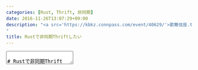 ```yaml
---
categories: [Rust, Thrift, 非同期]
date: 2016-11-26T13:07:29+09:00
description: "<a src='https://kbkz.connpass.com/event/40629/'>歌舞伎座.tech#12「メッセージフォーマット/RPC勉強会」 - connpass</a>での発表用
"
title: Rustで非同期Thriftしたい
---
```


<textarea data-markdown
    data-separator="\n===\n"
    data-vertical="\n---\n"
    data-notes="^Note:">

# Rustで非同期Thrift
----------------------
[歌舞伎座.tech#12「メッセージフォーマット/RPC勉強会」 - connpass](https://kbkz.connpass.com/event/40629/)

<!-- .slide: class="center" -->

===

# About Me
---------
![κeenのアイコン](/images/icon.png) <!-- .element: style="position:absolute;right:0;z-index:-1" -->

 * κeen
 * [@blackenedgold](https://twitter.com/blackenedgold)
 * Github: [KeenS](https://github.com/KeenS)
 * サイバーエージェントのエンジニア
 * Lisp, ML, Rust, Shell Scriptあたりを書きます

===

* <span style="font-size:150%">X</span> RPCライブラリを使う話
* <span style="font-size:150%">O</span> RPCライブラリを作る話

<!-- .slide: class="center" -->

===

# RPC
-----

* Remote Procedure Call
* リモートで呼べる
* 言語跨げる
* シリアライズフォーマットが決まれば大体出来る
* Thrift, protobuf/gRPC, avro...
* 大抵バイナリ
  + JSONに比べて2倍くらい効率がいい

===

# Thrift
--------

* Facebook発(現apache)RPCフレームワーク
* IDLから複数の言語向けのコードを吐ける
* 対応言語多い
* 新しい言語はthriftレポジトリフォークして追加

===

# Thrift vs gRPC
----------------

\                       | Thrift | gRPC
------------------------|:------:|:----:
ベース                  | 自前   | HTTP/2
コード生成              | o      | o
プロトコルのアップデート | o      | o
通信の多重化            | トランスポート次第  | o (HTTP/2)
認証                    | x  | o
例外                    | ユーザ定義可能 | 事前定義のみ?
対応言語                | 多い   | ほどほど
その他                  | union  | timestamp, anyなど
<!-- .element: style=" margin-right:auto; margin-left:auto"-->

===

# 何故Thrift?
-------------

* 仕事で使ってたから
* 仕事は「gRPCかthrift、まあthriftでいっしょ」で決まった

===

# RustとThrift
--------------
いくつか実装がある

===

## [sgnr/rust-thrift](https://github.com/sgnr/rust-thrift)

<!-- .slide: class="center" -->

===

![sgnr/rust-thrift is deprecated](/images/thrift/sgnr-rust-thrift.png)

===

## [maximg/thrift](https://github.com/maximg/thrift)

<!-- .slide: class="center" -->

===

![maximg/thrift is deprecated](/images/thrift/maximg-thrift.png)

===

## [terminalcloud/thrift](https://github.com/terminalcloud/thrift)

<!-- .slide: class="center" -->

===

![terminalcloud/thrift is deprecated](/images/thrift/terminalcloud.png)

===

# [thehydroimpulse/thrust](https://github.com/thehydroimpulse/thrust)
---------------------------

* Thrift RPC in Rust (Async I/O)
* 非同期!!
* apache/thriftベースじゃない（フルスクラッチ）
* コンパイラプラグインサポートとかも
* 作りかけ
  + `Latest commit 0a37b77 on 11 Apr`

→ フォークすることに

===

# [Finagle](https://github.com/twitter/finagle)
---------

* **Scalaの** RPCフレームワーク
* [You Server as a Function](https://monkey.org/~marius/funsrv.pdf)
* Nettyベース
* サーバとクライアント両方サポート
* Twitter製
* 良くも悪くもTwitterべったり

===

# Finagle Client
--------

* クライアントが賢い
* RPCではTCPベースのLBが使えない
  + クライアントはコネクション張りっぱなし
* クライアントサイドロードバランシングが必要
* Finagleはそこまでカバー
* 他にもエラーが起きたサーバ外したり色々

===

# Tokio
--------

* **Rustの** RPCフレームワーク
* mioベース
* Finagleを参考に開発
  + **開発中**
* tokio-core
  + コア部分
* tokio-proto
  + プロトコル実装のサポート
  + 絶賛API変更中
* tokio-service
  + サービス実装のサポート


===

# TokioとFinagle
-----------------

  \           | Tokio       | Finagle
--------------|:-----------:|:-------:
コア          | [tokio-core](https://github.com/tokio-rs/tokio-core) | [finagle-core](https://github.com/twitter/finagle/tree/develop/finagle-core)
Future        | [future](https://github.com/alexcrichton/futures-rs) | [twitter util](https://github.com/twitter/util)
非同期エンジン | [mio](https://github.com/carllerche/mio) | [netty](http://netty.io/)
<!-- .element: style=" margin-right:auto; margin-left:auto"-->


===

# [mio](https://github.com/carllerche/mio)
------

* 非同期イベントループライブラリ
* イベントドリブン
* ループ内ゼロアロケーション
* `epoll` などの薄いラッパ
* libuv, libevent, libev2などのRust版
* ソケットだけでなく *ファイルIO* 、インメモリチャネルとかも監視出来る

===

# [future](https://github.com/alexcrichton/futures-rs)
--------------

* [Zero-cost futures in Rust · Aaron Turon](https://aturon.github.io/blog/2016/08/11/futures/)
* ゼロコスト
* 普通にFutureを使うとランタイムにステートマシンになる
* 「将来実行される」という「状態」を第一級の値として表現する大事な手段
* お型付けは大変
    + `map` したら `Map<A, fn (A)->B>` の型が返ったり
* ストリーミング指向のAPIもある

===

# [tokio-core](https://github.com/tokio-rs/tokio-core)
--------------

* 非同期IOのフレームワーク
* Futureベース
* フレームドIOとストリーミングIO
* フレームワークというよりユーティリティ？
  + mioとfutureを合わせて使う

===

# [tokio-proto](https://github.com/tokio-rs/tokio-proto)
-------------

* 主にバイナリ列<->構造体の部分の面倒を見てくれる
* API変更中…
* バッファリングしてパースしやすくしてくれる
* プロトコルの多重化やってくれる(後述)

===

# [tokio-service](https://github.com/tokio-rs/tokio-service)
-----------------

* タスクサーバの面倒見てくれる
* 主にロードバランシング


===

# [Service](https://tokio-rs.github.io/tokio-service/tokio_service/trait.Service.html)
-------------

``` rust
pub trait Service {
    type Request;
    type Response;
    type Error;
    type Future: Future<Item=Self::Response, Error=Self::Error>;
    fn call(&self, req: Self::Request) -> Self::Future;
}
```

===

# Service
----------

* いわゆるハンドラ
* インターフェースさえ満たせばいい
  + ミドルウェアもハンドラも同じ扱い

===

# [NewService](https://tokio-rs.github.io/tokio-service/tokio_service/trait.NewService.html)
--------------

```rust
pub trait NewService {
    type Request;
    type Response;
    type Error;
    type Instance: Service<Request=Self::Request, Response=Self::Response, Error=Self::Error>;
    fn new_service(&self) -> Result<Self::Instance>;
}

impl<F, R> NewService for F where F: Fn() -> Result<R>, R: Service
```

===

# NewService
------------

* いわゆるAbstractServiceFactory的な存在
* コア数に応じてサービスを作ってくれる
* ただし`Service`を返す普通の関数も`NewService`になる
* [example](https://github.com/tokio-rs/tokio-line/blob/master/examples/echo_client_server.rs#L21)


===

# tokio-thrift
<!-- .slide: class="center" -->

===

# [tokio-thrift](https://github.com/KeenS/tokio-thrift)
--------------

* [KeenS/tokio-thrift](https://github.com/KeenS/tokio-thrift)
* この発表のために作った（作ってる）
* tokioベースのrustのthriftサポート
* thrustのフォーク
* 基本ツール全て
  + コードジェネレータ
  + コンパイラプラグイン
  + ランタイムライブラリ

===

# プロトコルスタック
-------------------

ユーザは実装に集中出来る仕組み

```
+------------------------------------------------+
| service   | tokio-service + 生成コード + ユーザ |
|------------------------------------------------|
| protocol  | tokio-proto   + tokio-thrift       |
|------------------------------------------------|
| transport | tokio-core                         |
+------------------------------------------------+
```

===

# サンプルコード
----------------

* [これ](https://github.com/KeenS/tokio-thrift/blob/master/example/simple_server_client/src/main.rs)

===

# ユーザビリティ
---------------

* サーバ: ユーザはインターフェースに沿ったコードを書くだけ
* クライアント: インターフェース通りに呼べる
* 返り値はFuture
* サーバ: 非同期実装と相性がいい
* クライアント: 非同期通信をそのままエンコード

===

# 実装の話

<!-- .slide: class="center" -->

===

# Thriftのプロトコル
-------------------

* 現状binary protocolのみ
  + fork元が実装してあった
* compactとか需要ある？
* 因みにJSONはやめとけ

===

# 所有権とゼロコピー
-------------------

* プロトコルのパースの部分の話
* Rustっぽい部分
* バッファの所有権をパース結果に渡すことでデータのコピーを避ける

===

# 所有権とゼロコピー
-------------------
バッファをresultにパースして

```
buffer
  |
+-+---------------+
|                 |
-------------------
| | | | | ... | | | <- バイト列
-------------------
```

===

# 所有権とゼロコピー
-------------------
resultにデータの所有権を渡してしまう

```
 result   buffer
   |        |
+--+----++--+-----+
|       ||        |
-------------------
| | | | | ... | | | <- バイト列
-------------------
```

===

# 複数メソッド
-------------

* 複数メソッドだと複数の引数/返値の型を扱う
* コネクションのハンドラは1つ
* 複数型をどうやって扱う？
  + [enumを定義](https://github.com/KeenS/tokio-thrift/blob/master/example/simple_server_client/src/thrift.rs#L67)
  + ゼロオーバーヘッド…

===

# 複数メソッド
-------------

```
 (methodA) (methodB)
     |         |
     +----+----+
          | <----- enum化
      [client]
          |
      [server]
          | <----- enumでディスパッチ
     +----+-----+
     |          |
(handlerA) (handlerB)
```

===

# つらい話
-----------------

* Thrift IDLのセマンティクスが書いてない
  + throws節のフィールドは直積？直和？
  + Javaで生成してみて推測するしかない
* フォークライブラリの実装が不完全
  + パーサはフルスクラッチで書き直した
  + [パーサコンビネータ便利](https://github.com/KeenS/tokio-thrift/blob/master/tokio-thrift-codegen/src/parser.rs#L517)
  + フォークした意味…
* Rustにエンコード出来ないthriftの機能もある
  + mapの定数は普通には無理
  + エラーどうしよう(`Error`トレイトの実装とEnum)
* 所有権の問題

===

# 言語との統合
-------------

* Rustには公式のシリアライズフレームワークがある
* [rustc-serialize](https://github.com/rust-lang-nursery/rustc-serialize)
* あるいはユーザ側のも
* [serde](https://github.com/serde-rs/serde)
* のっかりたいけどThriftに必要なデータがない
  + フィールドのシーケンス番号とか
* 今のところ自動生成に頼る
  + フレームワークにフィードバックした方がいい？

===

# コード生成の話
---------------

* [コンパイラプラグイン](https://github.com/KeenS/tokio-thrift/blob/master/tokio-thrift-macros/tests/service.rs#L10)微妙
  + 定義元ジャンプ、フィールド名補完などに難
* CLI生成は悪手
  + IDL変更する度CLI実行？
  + 生成コードはコミット？
    - CLIのバージョンがあるので基本はコミット。でも…
* ビルドツール統合が最良
  + FinagleにはScoogeがある
  + tokio-thriftでもやりたい
    - build.rsのサポート

===

# 多重化の話
------------

* 生のthrift on TCPだと通信を多重化出来ない
* tokio-proto側でpipelineやmultiplexなどをサポート
* pipeline: レスポンスを待たずに次のリクエスト
* multiplex: リクエストとレスポンスが入り乱れてもよい。プロトコルオーバーヘッドがある
* tokio-thriftは未対応

===

# Tokioの利点
-------------

* service: サーバとクライアント両方面倒見てくれる
  + サーバもCPUの数だけハンドラをクローンしてくれたりする
* protocol: 面倒毎が少ない(バッファ使ってくれる)
* Futureベースの非同期
* pipeline, multiplexによる多重化

===

# Tokioの欠点
-------------

* APIが不安定
  + tokio-thriftは今動かないorz
* thriftはストリーミング指向なのにバッファ使う
* Rustの痒い所に当たる
  + 返り値多相がない(`Future`を直接返せない)
  + アロケーションが必要になる
  + ダイナミックディスパッチが必要になる
  + 他言語と同水準のコスト

===

# まとめ
--------

* Thriftは広さで勝負
* コードジェネレータはビルドツールへの統合を
* IDLは既存のコードに乗っかった方が楽（上と競合）
* フレームワークを使うとみんな幸せ
* RPCはインターフェースベースであるべき
* 多重化はRPCより下のレイヤーで出来る

</textarea>
